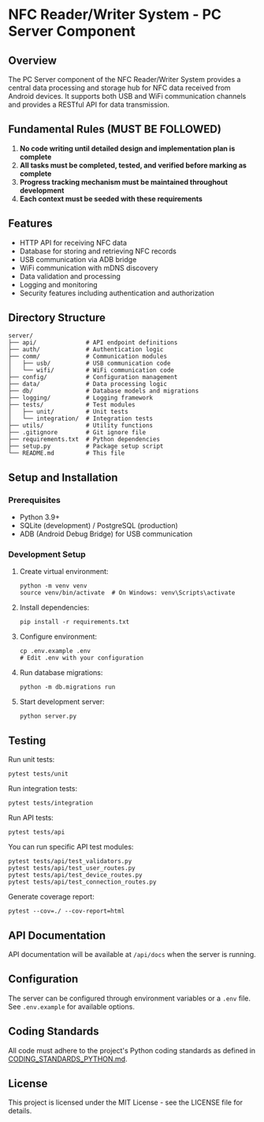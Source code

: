 # NFC Reader/Writer System - PC Server Component

## Overview
The PC Server component of the NFC Reader/Writer System provides a central data processing and storage hub for NFC data received from Android devices. It supports both USB and WiFi communication channels and provides a RESTful API for data transmission.

## Fundamental Rules (MUST BE FOLLOWED)
1. **No code writing until detailed design and implementation plan is complete**
2. **All tasks must be completed, tested, and verified before marking as complete**
3. **Progress tracking mechanism must be maintained throughout development**
4. **Each context must be seeded with these requirements**

## Features
- HTTP API for receiving NFC data
- Database for storing and retrieving NFC records
- USB communication via ADB bridge
- WiFi communication with mDNS discovery
- Data validation and processing
- Logging and monitoring
- Security features including authentication and authorization

## Directory Structure
```
server/
├── api/              # API endpoint definitions
├── auth/             # Authentication logic
├── comm/             # Communication modules
│   ├── usb/          # USB communication code
│   └── wifi/         # WiFi communication code
├── config/           # Configuration management
├── data/             # Data processing logic
├── db/               # Database models and migrations
├── logging/          # Logging framework
├── tests/            # Test modules
│   ├── unit/         # Unit tests
│   └── integration/  # Integration tests
├── utils/            # Utility functions
├── .gitignore        # Git ignore file
├── requirements.txt  # Python dependencies
├── setup.py          # Package setup script
└── README.md         # This file
```

## Setup and Installation

### Prerequisites
- Python 3.9+
- SQLite (development) / PostgreSQL (production)
- ADB (Android Debug Bridge) for USB communication

### Development Setup
1. Create virtual environment:
   ```
   python -m venv venv
   source venv/bin/activate  # On Windows: venv\Scripts\activate
   ```

2. Install dependencies:
   ```
   pip install -r requirements.txt
   ```

3. Configure environment:
   ```
   cp .env.example .env
   # Edit .env with your configuration
   ```

4. Run database migrations:
   ```
   python -m db.migrations run
   ```

5. Start development server:
   ```
   python server.py
   ```

## Testing
Run unit tests:
```
pytest tests/unit
```

Run integration tests:
```
pytest tests/integration
```

Run API tests:
```
pytest tests/api
```

You can run specific API test modules:
```
pytest tests/api/test_validators.py
pytest tests/api/test_user_routes.py
pytest tests/api/test_device_routes.py
pytest tests/api/test_connection_routes.py
```

Generate coverage report:
```
pytest --cov=./ --cov-report=html
```

## API Documentation
API documentation will be available at `/api/docs` when the server is running.

## Configuration
The server can be configured through environment variables or a `.env` file. See `.env.example` for available options.

## Coding Standards
All code must adhere to the project's Python coding standards as defined in [CODING_STANDARDS_PYTHON.md](../CODING_STANDARDS_PYTHON.md).

## License
This project is licensed under the MIT License - see the LICENSE file for details.
